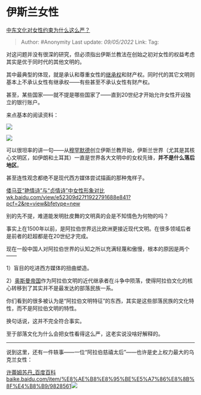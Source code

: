 # 伊斯兰女性
[中东文化对女性约束为什么这么严？](https://www.zhihu.com/question/21943086/answer/2466065140)

> Author: #Anonymity 
> Last update: *09/05/2022* 
> Link:
> Tag: 

对这问题并没有很深的研究，但必须指出伊斯兰教法在创始之初对女性的权益考虑其实是优于同时代的其他文明的。

其中最典型的体现，就是承认和尊重女性的[继承权](https://www.zhihu.com/search?q=%E7%BB%A7%E6%89%BF%E6%9D%83&search_source=Entity&hybrid_search_source=Entity&hybrid_search_extra=%7B%22sourceType%22%3A%22answer%22%2C%22sourceId%22%3A2466065140%7D)和财产权。同时代的其它文明则基本上不承认女性有继承权——有些甚至不承认女性有财产权。

甚至，某些国家——就不提是哪些国家了——直到20世纪才开始允许女性开设独立的银行账户。

来点基本的阅读资料：

![](https://pic1.zhimg.com/50/v2-b00bc7736f8f7f0e87ab7186110adf1f_720w.jpg?source=1940ef5c)

  

![](https://pic1.zhimg.com/50/v2-2433e846e4d5f8f45d09b20a11b994a1_720w.jpg?source=1940ef5c)

可以很坦率的讲一句——从[穆罕默德](https://www.zhihu.com/search?q=%E7%A9%86%E7%BD%95%E9%BB%98%E5%BE%B7&search_source=Entity&hybrid_search_source=Entity&hybrid_search_extra=%7B%22sourceType%22%3A%22answer%22%2C%22sourceId%22%3A2466065140%7D)创立伊斯兰教开始，伊斯兰世界（尤其是其核心文明区，如伊朗和土耳其）一直是世界各大文明中的女权先锋，**并不是什么落后地区**。

甚至连性观念都绝不是现代西方媒体尝试描画的那种鬼样子。

[倭马亚“艳情诗”与“贞情诗”中女性形象对比​wk.baidu.com/view/e52309d27f1922791688e841?pcf=2&re=view&bfetype=new](https://link.zhihu.com/?target=https%3A//wk.baidu.com/view/e52309d27f1922791688e841%3Fpcf%3D2%26re%3Dview%26bfetype%3Dnew)

别的先不提，难道能发明肚皮舞的文明真的会是不知情色为何物的吗？

事实上在1500年以前，是阿拉伯世界远比欧洲更接近现代文明。在很多领域后者是前者的赶超都是在20世纪才完成。

现在一般中国人对阿拉伯世界的认知之所以充满轻蔑和傲慢，根本的原因是两个——

1）盲目的吃进西方媒体的扭曲塑造。

2）[奥斯曼帝国](https://www.zhihu.com/search?q=%E5%A5%A5%E6%96%AF%E6%9B%BC%E5%B8%9D%E5%9B%BD&search_source=Entity&hybrid_search_source=Entity&hybrid_search_extra=%7B%22sourceType%22%3A%22answer%22%2C%22sourceId%22%3A2466065140%7D)作为阿拉伯文明的近代继承者在斗争中陨落，使得阿拉伯文化的核心转移到了其实并不是最发达的部落民族一系。

你们看到的很多被认为是“阿拉伯文明特征”的东西，其实是这些部落民族的文化特性，而不是阿拉伯文明的特性。

换句话说，这并不完全符合事实。

至于部落文化为什么会把女性看得这么严，这老实说没啥好解释的。

---

说到这里，还有一件轶事——一位“阿拉伯慈禧太后”——也许是史上权力最大的乌克兰女性：

[许蕾姆苏丹_百度百科​baike.baidu.com/item/%E8%AE%B8%E8%95%BE%E5%A7%86%E8%8B%8F%E4%B8%B9/9828561![](https://pic3.zhimg.com/v2-40c9866a48d0d9700b372b82ec00b83e_ipico.jpg)](https://link.zhihu.com/?target=https%3A//baike.baidu.com/item/%25E8%25AE%25B8%25E8%2595%25BE%25E5%25A7%2586%25E8%258B%258F%25E4%25B8%25B9/9828561)